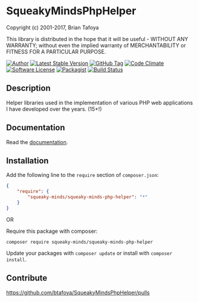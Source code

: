 # SqueakyMindsPhpHelper

Copyright (c) 2001-2017, Brian Tafoya

This library is distributed in the hope that it will be useful - WITHOUT ANY WARRANTY; without even the implied warranty of MERCHANTABILITY or FITNESS FOR A PARTICULAR PURPOSE.

[![Author](https://img.shields.io/badge/author-btafoya@briantafoya.com-blue.svg?style=flat-square)](https://www.briantafoya.com)
[![Latest Stable Version](https://poser.pugx.org/squeaky-minds/squeaky-minds-php-helper/version)](https://packagist.org/packages/squeaky-minds/squeaky-minds-php-helper)
[![GitHub Tag](https://img.shields.io/github/tag/btafoya/SqueakyMindsPhpHelper.svg?style=flat-square)](https://github.com/openwebpresence/owp-framework)
[![Code Climate](https://codeclimate.com/github/btafoya/SqueakyMindsPhpHelper/badges/gpa.svg)](https://codeclimate.com/github/btafoya/SqueakyMindsPhpHelper)
[![Software License](https://img.shields.io/badge/license-MIT-brightgreen.svg?style=flat-square)](LICENSE)
[![Packagist](https://img.shields.io/packagist/dt//squeaky-minds/squeaky-minds-php-helper.svg?maxAge=86400&style=flat-square)](https://packagist.org/packages//squeaky-minds/squeaky-minds-php-helper)
[![Build Status](https://travis-ci.org/btafoya/SqueakyMindsPhpHelper.png?branch=master&style=flat-square)](https://travis-ci.org/btafoya/SqueakyMindsPhpHelper)


## Description

Helper libraries used in the implementation of various PHP web applications I have developed over the years. (15+!)

## Documentation

Read the [documentation](http://htmlpreview.github.io/?https://github.com/btafoya/SqueakyMindsPhpHelper/blob/master/docs/index.html).

## Installation

Add the following line to the `require` section of `composer.json`:

```json
{
    "require": {
        "squeaky-minds/squeaky-minds-php-helper": "*"
    }
}
```

OR

Require this package with composer:
```
composer require squeaky-minds/squeaky-minds-php-helper
```

Update your packages with ```composer update``` or install with ```composer install```.

## Contribute

https://github.com/btafoya/SqueakyMindsPhpHelper/pulls